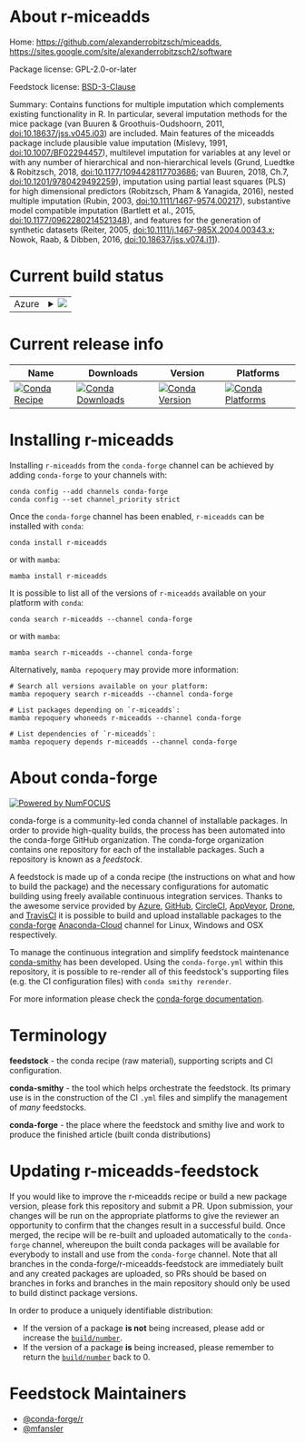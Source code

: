About r-miceadds
================

Home: https://github.com/alexanderrobitzsch/miceadds, https://sites.google.com/site/alexanderrobitzsch2/software

Package license: GPL-2.0-or-later

Feedstock license: [BSD-3-Clause](https://github.com/conda-forge/r-miceadds-feedstock/blob/main/LICENSE.txt)

Summary: Contains functions for multiple imputation which complements existing functionality in R. In particular, several imputation methods for the mice package (van Buuren & Groothuis-Oudshoorn, 2011, <doi:10.18637/jss.v045.i03>) are included. Main features of the miceadds package include plausible value imputation (Mislevy, 1991, <doi:10.1007/BF02294457>), multilevel imputation for variables at any level or with any number of hierarchical and non-hierarchical levels (Grund, Luedtke & Robitzsch, 2018, <doi:10.1177/1094428117703686>; van Buuren, 2018, Ch.7, <doi:10.1201/9780429492259>), imputation using partial least squares (PLS) for high dimensional predictors (Robitzsch, Pham & Yanagida, 2016), nested multiple imputation (Rubin, 2003, <doi:10.1111/1467-9574.00217>), substantive model compatible imputation (Bartlett et al., 2015, <doi:10.1177/0962280214521348>), and features for the generation of synthetic datasets (Reiter, 2005, <doi:10.1111/j.1467-985X.2004.00343.x>; Nowok, Raab, & Dibben, 2016, <doi:10.18637/jss.v074.i11>).

Current build status
====================


<table>
    
  <tr>
    <td>Azure</td>
    <td>
      <details>
        <summary>
          <a href="https://dev.azure.com/conda-forge/feedstock-builds/_build/latest?definitionId=14522&branchName=main">
            <img src="https://dev.azure.com/conda-forge/feedstock-builds/_apis/build/status/r-miceadds-feedstock?branchName=main">
          </a>
        </summary>
        <table>
          <thead><tr><th>Variant</th><th>Status</th></tr></thead>
          <tbody><tr>
              <td>linux_64_r_base4.0</td>
              <td>
                <a href="https://dev.azure.com/conda-forge/feedstock-builds/_build/latest?definitionId=14522&branchName=main">
                  <img src="https://dev.azure.com/conda-forge/feedstock-builds/_apis/build/status/r-miceadds-feedstock?branchName=main&jobName=linux&configuration=linux_64_r_base4.0" alt="variant">
                </a>
              </td>
            </tr><tr>
              <td>linux_64_r_base4.1</td>
              <td>
                <a href="https://dev.azure.com/conda-forge/feedstock-builds/_build/latest?definitionId=14522&branchName=main">
                  <img src="https://dev.azure.com/conda-forge/feedstock-builds/_apis/build/status/r-miceadds-feedstock?branchName=main&jobName=linux&configuration=linux_64_r_base4.1" alt="variant">
                </a>
              </td>
            </tr><tr>
              <td>osx_64_r_base4.0</td>
              <td>
                <a href="https://dev.azure.com/conda-forge/feedstock-builds/_build/latest?definitionId=14522&branchName=main">
                  <img src="https://dev.azure.com/conda-forge/feedstock-builds/_apis/build/status/r-miceadds-feedstock?branchName=main&jobName=osx&configuration=osx_64_r_base4.0" alt="variant">
                </a>
              </td>
            </tr><tr>
              <td>osx_64_r_base4.1</td>
              <td>
                <a href="https://dev.azure.com/conda-forge/feedstock-builds/_build/latest?definitionId=14522&branchName=main">
                  <img src="https://dev.azure.com/conda-forge/feedstock-builds/_apis/build/status/r-miceadds-feedstock?branchName=main&jobName=osx&configuration=osx_64_r_base4.1" alt="variant">
                </a>
              </td>
            </tr><tr>
              <td>win_64_r_base4.0</td>
              <td>
                <a href="https://dev.azure.com/conda-forge/feedstock-builds/_build/latest?definitionId=14522&branchName=main">
                  <img src="https://dev.azure.com/conda-forge/feedstock-builds/_apis/build/status/r-miceadds-feedstock?branchName=main&jobName=win&configuration=win_64_r_base4.0" alt="variant">
                </a>
              </td>
            </tr><tr>
              <td>win_64_r_base4.1</td>
              <td>
                <a href="https://dev.azure.com/conda-forge/feedstock-builds/_build/latest?definitionId=14522&branchName=main">
                  <img src="https://dev.azure.com/conda-forge/feedstock-builds/_apis/build/status/r-miceadds-feedstock?branchName=main&jobName=win&configuration=win_64_r_base4.1" alt="variant">
                </a>
              </td>
            </tr>
          </tbody>
        </table>
      </details>
    </td>
  </tr>
</table>

Current release info
====================

| Name | Downloads | Version | Platforms |
| --- | --- | --- | --- |
| [![Conda Recipe](https://img.shields.io/badge/recipe-r--miceadds-green.svg)](https://anaconda.org/conda-forge/r-miceadds) | [![Conda Downloads](https://img.shields.io/conda/dn/conda-forge/r-miceadds.svg)](https://anaconda.org/conda-forge/r-miceadds) | [![Conda Version](https://img.shields.io/conda/vn/conda-forge/r-miceadds.svg)](https://anaconda.org/conda-forge/r-miceadds) | [![Conda Platforms](https://img.shields.io/conda/pn/conda-forge/r-miceadds.svg)](https://anaconda.org/conda-forge/r-miceadds) |

Installing r-miceadds
=====================

Installing `r-miceadds` from the `conda-forge` channel can be achieved by adding `conda-forge` to your channels with:

```
conda config --add channels conda-forge
conda config --set channel_priority strict
```

Once the `conda-forge` channel has been enabled, `r-miceadds` can be installed with `conda`:

```
conda install r-miceadds
```

or with `mamba`:

```
mamba install r-miceadds
```

It is possible to list all of the versions of `r-miceadds` available on your platform with `conda`:

```
conda search r-miceadds --channel conda-forge
```

or with `mamba`:

```
mamba search r-miceadds --channel conda-forge
```

Alternatively, `mamba repoquery` may provide more information:

```
# Search all versions available on your platform:
mamba repoquery search r-miceadds --channel conda-forge

# List packages depending on `r-miceadds`:
mamba repoquery whoneeds r-miceadds --channel conda-forge

# List dependencies of `r-miceadds`:
mamba repoquery depends r-miceadds --channel conda-forge
```


About conda-forge
=================

[![Powered by
NumFOCUS](https://img.shields.io/badge/powered%20by-NumFOCUS-orange.svg?style=flat&colorA=E1523D&colorB=007D8A)](https://numfocus.org)

conda-forge is a community-led conda channel of installable packages.
In order to provide high-quality builds, the process has been automated into the
conda-forge GitHub organization. The conda-forge organization contains one repository
for each of the installable packages. Such a repository is known as a *feedstock*.

A feedstock is made up of a conda recipe (the instructions on what and how to build
the package) and the necessary configurations for automatic building using freely
available continuous integration services. Thanks to the awesome service provided by
[Azure](https://azure.microsoft.com/en-us/services/devops/), [GitHub](https://github.com/),
[CircleCI](https://circleci.com/), [AppVeyor](https://www.appveyor.com/),
[Drone](https://cloud.drone.io/welcome), and [TravisCI](https://travis-ci.com/)
it is possible to build and upload installable packages to the
[conda-forge](https://anaconda.org/conda-forge) [Anaconda-Cloud](https://anaconda.org/)
channel for Linux, Windows and OSX respectively.

To manage the continuous integration and simplify feedstock maintenance
[conda-smithy](https://github.com/conda-forge/conda-smithy) has been developed.
Using the ``conda-forge.yml`` within this repository, it is possible to re-render all of
this feedstock's supporting files (e.g. the CI configuration files) with ``conda smithy rerender``.

For more information please check the [conda-forge documentation](https://conda-forge.org/docs/).

Terminology
===========

**feedstock** - the conda recipe (raw material), supporting scripts and CI configuration.

**conda-smithy** - the tool which helps orchestrate the feedstock.
                   Its primary use is in the construction of the CI ``.yml`` files
                   and simplify the management of *many* feedstocks.

**conda-forge** - the place where the feedstock and smithy live and work to
                  produce the finished article (built conda distributions)


Updating r-miceadds-feedstock
=============================

If you would like to improve the r-miceadds recipe or build a new
package version, please fork this repository and submit a PR. Upon submission,
your changes will be run on the appropriate platforms to give the reviewer an
opportunity to confirm that the changes result in a successful build. Once
merged, the recipe will be re-built and uploaded automatically to the
`conda-forge` channel, whereupon the built conda packages will be available for
everybody to install and use from the `conda-forge` channel.
Note that all branches in the conda-forge/r-miceadds-feedstock are
immediately built and any created packages are uploaded, so PRs should be based
on branches in forks and branches in the main repository should only be used to
build distinct package versions.

In order to produce a uniquely identifiable distribution:
 * If the version of a package **is not** being increased, please add or increase
   the [``build/number``](https://docs.conda.io/projects/conda-build/en/latest/resources/define-metadata.html#build-number-and-string).
 * If the version of a package **is** being increased, please remember to return
   the [``build/number``](https://docs.conda.io/projects/conda-build/en/latest/resources/define-metadata.html#build-number-and-string)
   back to 0.

Feedstock Maintainers
=====================

* [@conda-forge/r](https://github.com/conda-forge/r/)
* [@mfansler](https://github.com/mfansler/)

